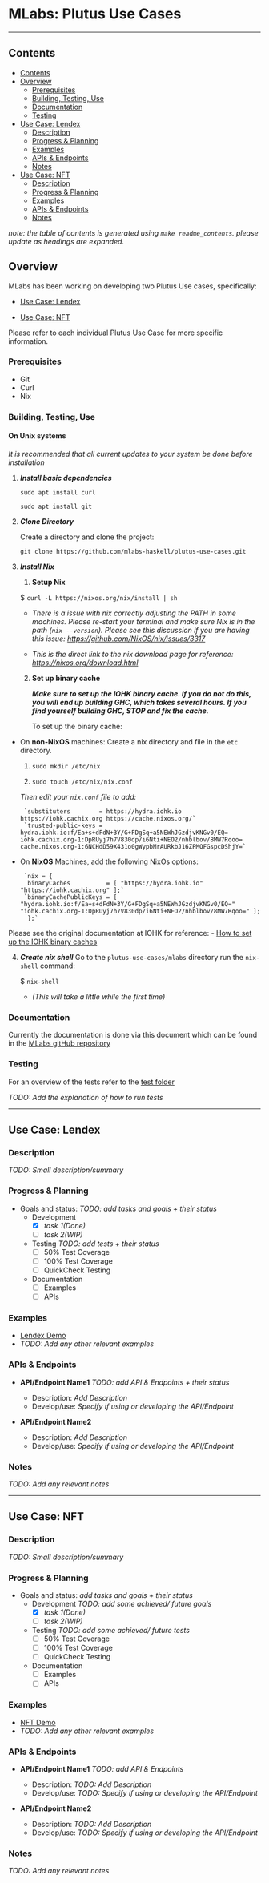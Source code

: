 # MLabs: Plutus Use Cases
--------------------------------------------------------------------------------
## Contents

- [Contents](#contents)
- [Overview](#overview)
  * [Prerequisites](#prerequisites)
  * [Building, Testing, Use](#building-testing-use)
  * [Documentation](#documentation)
  * [Testing](#testing)
- [Use Case: Lendex](#use-case-lendex)
  * [Description](#description)
  * [Progress & Planning](#progress--planning)
  * [Examples](#examples)
  * [APIs & Endpoints](#apis--endpoints)
  * [Notes](#notes)
- [Use Case: NFT](#use-case-nft)
  * [Description](#description-1)
  * [Progress & Planning](#progress--planning-1)
  * [Examples](#examples-1)
  * [APIs & Endpoints](#apis--endpoints-1)
  * [Notes](#notes-1)

*note: the table of contents is generated using `make readme_contents`. please
update as headings are expanded.*

## Overview

MLabs has been working on developing two Plutus Use cases, specifically:

-  [Use Case: Lendex](#use-case-lendex)

-  [Use Case: NFT](#use-case-nft)

Please refer to each individual Plutus Use Case for more specific information.

### Prerequisites

- Git 
- Curl
- Nix

### Building, Testing, Use

#### On Unix systems

*It is recommended that all current updates to your system be done before installation*

1) ***Install basic dependencies*** 

    `sudo apt install curl`
    
    `sudo apt install git`

2) ***Clone Directory***

	Create a directory and clone the project:
 
	`git clone https://github.com/mlabs-haskell/plutus-use-cases.git`
 
3) ***Install Nix***
  
   1) **Setup Nix**
	   
    $ `curl -L https://nixos.org/nix/install | sh`

      - *There is a issue with nix correctly adjusting the PATH in some machines. Please re-start your terminal and make sure Nix is in the path (`nix --version`).  Please see this discussion if you are having this issue:  https://github.com/NixOS/nix/issues/3317*

      - *This is the direct link to the nix download page for reference: https://nixos.org/download.html*

   2) **Set up binary cache** 
	
      ***Make sure to set up the IOHK binary cache. If you do not do this, you will end up building GHC, which takes several hours. If you find yourself building GHC, STOP and fix the cache.***
	
      To set up the binary cache:
		
  * On **non-NixOS** machines:
		    Create a nix directory and file in the `etc` directory. 
			
       1) `sudo mkdir /etc/nix`
			
       2) `sudo touch /etc/nix/nix.conf`
			
     *Then edit your `nix.conf` file to add:*
		
         `substituters        = https://hydra.iohk.io https://iohk.cachix.org https://cache.nixos.org/`
         `trusted-public-keys = hydra.iohk.io:f/Ea+s+dFdN+3Y/G+FDgSq+a5NEWhJGzdjvKNGv0/EQ= iohk.cachix.org-1:DpRUyj7h7V830dp/i6Nti+NEO2/nhblbov/8MW7Rqoo= cache.nixos.org-1:6NCHdD59X431o0gWypbMrAURkbJ16ZPMQFGspcDShjY=`
     
     
  * On **NixOS** Machines, add the following NixOs options:
         
         `nix = {
          binaryCaches          = [ "https://hydra.iohk.io" "https://iohk.cachix.org" ];`
         `binaryCachePublicKeys = [ "hydra.iohk.io:f/Ea+s+dFdN+3Y/G+FDgSq+a5NEWhJGzdjvKNGv0/EQ=" "iohk.cachix.org-1:DpRUyj7h7V830dp/i6Nti+NEO2/nhblbov/8MW7Rqoo=" ];
          };`

Please see the original documentation at IOHK for reference: - [How to set up the IOHK binary caches](https://github.com/input-output-hk/plutus/blob/master/README.adoc#iohk-binary-cache)

4) ***Create nix shell***
Go to the `plutus-use-cases/mlabs` directory
run the `nix-shell` command:

	$ `nix-shell` 
	- *(This will take a little while the first time)*

### Documentation

Currently the documentation is done via this document which can 
be found in the [MLabs gitHub repository](https://github.com/mlabs-haskell/plutus-use-cases/tree/main/mlabs)

### Testing
For an overview of the tests refer to the [test folder](https://github.com/mlabs-haskell/plutus-use-cases/tree/main/mlabs/test)

*TODO: Add the explanation of how to run tests*

--------------------------------------------------------------------------------
## Use Case: Lendex 

### Description
*TODO: Small description/summary*

### Progress & Planning
- Goals and status: *TODO: add tasks and goals + their status*
  - Development
    - [x] *task 1(Done)*
    - [ ] *task 2(WIP)*

  - Testing *TODO: add tests + their status*
    - [ ] 50% Test Coverage
    - [ ] 100% Test Coverage
    - [ ] QuickCheck Testing

  - Documentation 
    - [ ] Examples
    - [ ] APIs

### Examples
- [Lendex Demo](https://github.com/mlabs-haskell/plutus-use-cases/blob/main/mlabs/lendex-demo/Main.hs)
- *TODO: Add any other relevant examples*

### APIs & Endpoints

- **API/Endpoint Name1** *TODO: add API & Endpoints + their status*
  - Description: *Add Description*
  - Develop/use: *Specify if using or developing the API/Endpoint*

- **API/Endpoint Name2**
  - Description: *Add Description*
  - Develop/use: *Specify if using or developing the API/Endpoint*

### Notes
*TODO: Add any relevant notes*

--------------------------------------------------------------------------------
## Use Case: NFT

### Description
*TODO: Small description/summary*

### Progress & Planning
- Goals and status: *add tasks and goals + their status*
  - Development *TODO: add some achieved/ future goals*
    - [x] *task 1(Done)*
    - [ ] *task 2(WIP)*

  - Testing *TODO: add some achieved/ future tests*
    - [ ] 50% Test Coverage
    - [ ] 100% Test Coverage
    - [ ] QuickCheck Testing

  - Documentation 
    - [ ] Examples
    - [ ] APIs

### Examples
- [NFT Demo](https://github.com/mlabs-haskell/plutus-use-cases/blob/main/mlabs/nft-demo/Main.hs)
- *TODO: Add any other relevant examples*

### APIs & Endpoints 
- **API/Endpoint Name1** *TODO: add API & Endpoints*
  - Description: *TODO: Add Description*
  - Develop/use: *TODO: Specify if using or developing the API/Endpoint*

- **API/Endpoint Name2**
  - Description: *TODO: Add Description*
  - Develop/use: *TODO: Specify if using or developing the API/Endpoint*

### Notes
*TODO: Add any relevant notes*
